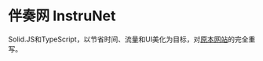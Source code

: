 # 伴奏网 InstruNet

Solid.JS和TypeScript，以节省时间、流量和UI美化为目标，对[原本网站](https://github.com/InstrunetSoftwares/instrunet-vite)的完全重写。